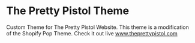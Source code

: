 # The Pretty Pistol Theme
Custom Theme for The Pretty Pistol Website. This theme is a modification of the Shopify Pop Theme.
Check it out live www.theprettypistol.com
